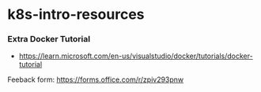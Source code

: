 # k8s-intro-resources

### Extra Docker Tutorial

- https://learn.microsoft.com/en-us/visualstudio/docker/tutorials/docker-tutorial

Feeback form: https://forms.office.com/r/zpiv293pnw
